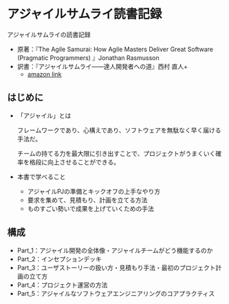 # アジャイルサムライ読書記録

アジャイルサムライの読書記録

- 原著：『The Agile Samurai: How Agile Masters Deliver Great Software (Pragmatic Programmers) 』Jonathan Rasmusson 
- 訳書：『アジャイルサムライ――達人開発者への道』西村 直人+
  - [amazon link](https://www.amazon.co.jp/%E3%82%A2%E3%82%B8%E3%83%A3%E3%82%A4%E3%83%AB%E3%82%B5%E3%83%A0%E3%83%A9%E3%82%A4%E2%80%95%E2%80%95%E9%81%94%E4%BA%BA%E9%96%8B%E7%99%BA%E8%80%85%E3%81%B8%E3%81%AE%E9%81%93-%EF%BC%AA%EF%BD%8F%EF%BD%8E%EF%BD%81%EF%BD%94%EF%BD%88%EF%BD%81%EF%BD%8E%EF%BC%B2%EF%BD%81%EF%BD%93%EF%BD%8D%EF%BD%95%EF%BD%93%EF%BD%93%EF%BD%8F%EF%BD%8E-ebook/dp/B00J1XKB6K/ref=pd_sim_351_1/357-0351790-9047535?_encoding=UTF8&pd_rd_i=B00J1XKB6K&pd_rd_r=8602123c-66bf-4b52-a35b-2c47a77ab080&pd_rd_w=jZr3n&pd_rd_wg=6ctz0&pf_rd_p=92658119-fbc1-425b-99cc-82ca58203163&pf_rd_r=87FMJ0JQWJPBQEV3ZPSV&psc=1&refRID=87FMJ0JQWJPBQEV3ZPSV)



## はじめに

- 「アジャイル」とは

  フレームワークであり、心構えであり、ソフトウェアを無駄なく早く届ける手法だ。

  チームの持てる力を最大限に引き出すことで、プロジェクトがうまくいく確率を格段に向上させることができる。

- 本書で学べること

  - アジャイルPJの準備とキックオフの上手なやり方
  - 要求を集めて、見積もり、計画を立てる方法
  - ものすごい勢いで成果を上げていくための手法

## 構成

- Part_1：アジャイル開発の全体像・アジャイルチームがどう機能するのか
- Part_2：インセプションデッキ
- Part_3：ユーザストーリーの扱い方・見積もり手法・最初のプロジェクト計画の立て方
- Part_4：プロジェクト運営の方法
- Part_5：アジャイルなソフトウェアエンジニアリングのコアプラクティス

